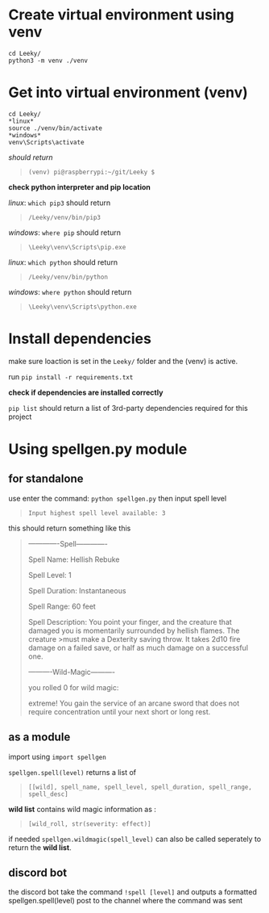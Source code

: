 # Create virtual environment using venv
```
cd Leeky/
python3 -m venv ./venv
```

# Get into virtual environment (venv)
```
cd Leeky/
*linux*
source ./venv/bin/activate
*windows*
venv\Scripts\activate
```
*should return*
>`(venv) pi@raspberrypi:~/git/Leeky $ `


**check python interpreter and pip location**

*linux*: `which pip3` should return 
>`/Leeky/venv/bin/pip3`

*windows*: `where pip` should return 
>`\Leeky\venv\Scripts\pip.exe `

*linux*: `which python` should return 
>`/Leeky/venv/bin/python`

*windows*: `where python` should return 
>`\Leeky\venv\Scripts\python.exe`


# Install dependencies
make sure loaction is set in the `Leeky/` folder and the (venv) is active.

run `pip install -r requirements.txt`

**check if dependencies are installed correctly**

`pip list` should return a list of 3rd-party dependencies required for this project

# Using spellgen.py module
## for standalone 
use enter the command:
`python spellgen.py`
then input spell level
>`Input highest spell level available: 3 `
>
this should return something like this

>————-Spell————- 
>
>Spell Name: Hellish Rebuke 
>
>Spell Level: 1     
>
>Spell Duration: Instantaneous 
>
>Spell Range: 60 feet   
>
>Spell Description: You point your finger, and the creature that damaged you is momentarily surrounded by hellish flames. The creature >must make a Dexterity saving throw. It takes 2d10 fire damage on a failed save, or half as much damage on a successful one.  
>
>———-Wild-Magic———-         
>
>you rolled 0 for wild magic:    
>
>extreme! You gain the service of an arcane sword that does not require concentration until your next short or long rest.

## as a module 
import using
`import spellgen` 

`spellgen.spell(level)` returns a list of
>`[[wild], spell_name, spell_level, spell_duration, spell_range, spell_desc]`

**wild list** contains wild magic information as :
>`[wild_roll, str(severity: effect)]`

if needed `spellgen.wildmagic(spell_level)` can also be called seperately to return the **wild list**.

## discord bot
the discord bot take the command `!spell [level]` and outputs a formatted spellgen.spell(level) post to the channel where the command was sent

